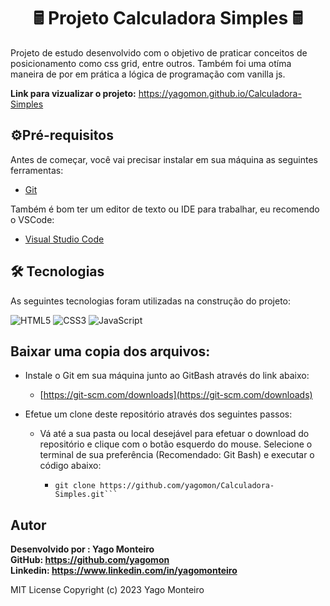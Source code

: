 <h1 align="center">&#128425; Projeto Calculadora Simples 🖩</h1>
Projeto de estudo desenvolvido com o objetivo de praticar conceitos de posicionamento como css grid, entre outros. Também foi uma otíma maneira de por em prática a lógica de programação com vanilla js.

**Link para vizualizar o  projeto:**
https://yagomon.github.io/Calculadora-Simples       
                    
                    
## ⚙️Pré-requisitos

Antes de começar, você vai precisar instalar em sua máquina as seguintes ferramentas:
- [Git](https://git-scm.com)

Também é bom ter um editor de texto ou IDE para trabalhar, eu recomendo o VSCode:
 - [Visual Studio Code](https://code.visualstudio.com/)

## 🛠 Tecnologias

As seguintes tecnologias foram utilizadas na construção do projeto:

![HTML5](https://camo.githubusercontent.com/49fbb99f92674cc6825349b154b65aaf4064aec465d61e8e1f9fb99da3d922a1/68747470733a2f2f696d672e736869656c64732e696f2f62616467652f68746d6c352d2532334533344632362e7376673f7374796c653d666f722d7468652d6261646765266c6f676f3d68746d6c35266c6f676f436f6c6f723d7768697465) ![CSS3](https://camo.githubusercontent.com/e6b67b27998fca3bccf4c0ee479fc8f9de09d91f389cccfbe6cb1e29c10cfbd7/68747470733a2f2f696d672e736869656c64732e696f2f62616467652f637373332d2532333135373242362e7376673f7374796c653d666f722d7468652d6261646765266c6f676f3d63737333266c6f676f436f6c6f723d7768697465) ![JavaScript](https://camo.githubusercontent.com/aeddc848275a1ffce386dc81c04541654ca07b2c43bbb8ad251085c962672aea/68747470733a2f2f696d672e736869656c64732e696f2f62616467652f6a6176617363726970742d2532333332333333302e7376673f7374796c653d666f722d7468652d6261646765266c6f676f3d6a617661736372697074266c6f676f436f6c6f723d253233463744463145)

## Baixar uma copia dos arquivos:

-   Instale o Git em sua máquina junto ao GitBash através do link abaixo:
    -   [https://git-scm.com/downloads](https://git-scm.com/downloads)
    
-   Efetue um clone deste repositório através dos seguintes passos:
    -   Vá até a sua pasta ou local desejável para efetuar o download do repositório e clique com o botão esquerdo do mouse. Selecione o terminal de sua preferência (Recomendado: Git Bash) e executar o código abaixo:
	    -   ```gitbash
	    	git clone https://github.com/yagomon/Calculadora-Simples.git```
## Autor

**Desenvolvido por : Yago Monteiro<br>
GitHub: https://github.com/yagomon<br>
Linkedin: https://www.linkedin.com/in/yagomonteiro**

MIT License
Copyright (c) 2023 Yago Monteiro
